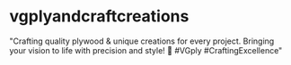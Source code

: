 # vgplyandcraftcreations
"Crafting quality plywood &amp; unique creations for every project. Bringing your vision to life with precision and style! 🌟 #VGply #CraftingExcellence"
